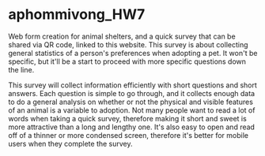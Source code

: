 # aphommivong_HW7
Web form creation for animal shelters, and a quick survey that can be shared via QR code, linked to this website. 
This survey is about collecting general statistics of a person's preferences when adopting a pet. It won't be specific, but it'll be a start to proceed with more specific questions down the line.

<!----->

This survey will collect information efficiently with short questions and short answers. 
Each question is simple to go through, and it collects enough data to do a general analysis on whether or not the physical and visible features of an animal is a variable to adoption. 
Not many people want to read a lot of words when taking a quick survey, therefore making it short and sweet is more attractive than a long and lengthy one. 
It's also easy to open and read off of a thinner or more condensed screen, therefore it's better for mobile users when they complete the survey. 
